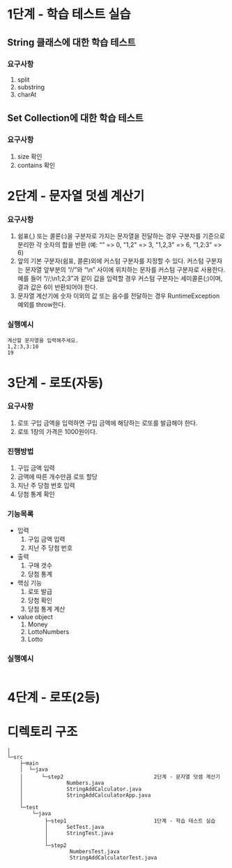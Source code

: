 # 1단계 - 학습 테스트 실습
## String 클래스에 대한 학습 테스트
### 요구사항
1. split
2. substring
3. charAt

## Set Collection에 대한 학습 테스트
### 요구사항
1. size 확인
2. contains 확인


# 2단계 - 문자열 덧셈 계산기
### 요구사항
1. 쉼표(,) 또는 콜론(:)을 구분자로 가지는 문자열을 전달하는 경우 구분자를 기준으로 분리한 각 숫자의 합을 반환 (예: “” => 0, "1,2" => 3, "1,2,3" => 6, “1,2:3” => 6)
2. 앞의 기본 구분자(쉼표, 콜론)외에 커스텀 구분자를 지정할 수 있다. 커스텀 구분자는 문자열 앞부분의 “//”와 “\n” 사이에 위치하는 문자를 커스텀 구분자로 사용한다. 예를 들어 “//;\n1;2;3”과 같이 값을 입력할 경우 커스텀 구분자는 세미콜론(;)이며, 결과 값은 6이 반환되어야 한다.
3. 문자열 계산기에 숫자 이외의 값 또는 음수를 전달하는 경우 RuntimeException 예외를 throw한다.

### 실행예시
```
계산할 문자열을 입력해주세요.
1,2:3,3:10
19
```

# 3단계 - 로또(자동)
### 요구사항
1. 로또 구입 금액을 입력하면 구입 금액에 해당하는 로또를 발급해야 한다.
2. 로또 1장의 가격은 1000원이다.

### 진행방법
1. 구입 금액 입력
2. 금액에 따른 개수만큼 로또 할당
3. 지난 주 당첨 번호 입력
4. 당첨 통계 확인

### 기능목록
* 입력
    1. 구입 금액 입력
    2. 지난 주 당첨 번호
* 출력
    1. 구매 갯수
    2. 당첨 통계
* 핵심 기능
    1. 로또 발급
    2. 당첨 확인
    3. 당첨 통계 계산
* value object
    1. Money
    2. LottoNumbers
    3. Lotto

### 실행예시
```
```

# 4단계 - 로또(2등)

# 디렉토리 구조
```
│
└─src
    ├─main
    │  └─java
    │      └─step2                             2단계 - 문자열 덧셈 계산기
    │              Numbers.java
    │              StringAddCalculator.java
    │              StringAddCalculatorApp.java
    │
    └─test
        └─java
            ├─step1                            1단계 - 학습 테스트 실습
            │      SetTest.java
            │      StringTest.java
            │
            └─step2
                    NumbersTest.java
                    StringAddCalculatorTest.java
```
